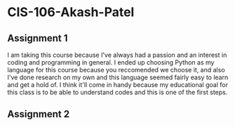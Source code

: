 # CIS-106-Akash-Patel

## Assignment 1

I am taking this course because I've always had a passion and an interest in coding and programming in general. I ended up choosing Python as my language for this course because you reccomended we choose it, and also I've done research on my own and this language seemed fairly easy to learn and get a hold of. I think it'll come in handy because my educational goal for this class is to be able to understand codes and this is one of the first steps.

## Assignment 2


